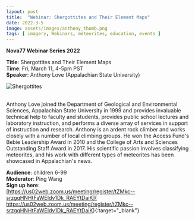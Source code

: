 ```yaml
---
layout: post
title:  "Webinar: Shergottites and Their Element Maps"  
date: 2022-3-5  
image: assets/images/anthony_thumb.png  
tags: [ imagery, Webinars, meteorites, education, events ]
---
```


**Nova77 Webinar Series 2022**

**Title**: Shergottites and Their Element Maps  
**Time**: Fri, March 11, 4-5pm PST  
**Speaker**: Anthony Love (Appalachian State University)


<div><img src="/assets/images/anthony.png" class="img-fluid" alt="Shergottites" /></div><br>

Anthony Love joined the Department of Geological and Environmental Sciences, Appalachian State University in 1999 and provides invaluable technical help to faculty and students, provides public school lectures and laboratory instruction, and performs a diverse array of services in support of instruction and research. Anthony is an ardent rock climber and works closely with a number of local climbing groups. He won the Access Fund's Bebie Leadership Award in 2010 and the  College of Arts and Sciences Outstanding Staff Award in 2017. His scientific passion involves classifying meteorites, and his work with different types of meteorites has been showcased in Appalachian's news.

**Audience**: children 6-99  
**Moderator**: Ping Wang  
**Sign up here**:  
[https://us02web.zoom.us/meeting/register/tZMkc--srzgqHNHtFaWEIdv1Dk_RAEYtDaiK](
https://us02web.zoom.us/meeting/register/tZMkc--srzgqHNHtFaWEIdv1Dk_RAEYtDaiK){:target="_blank"}

